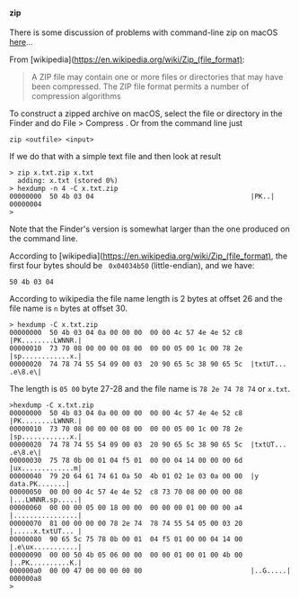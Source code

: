 #### zip

There is some discussion of problems with command-line zip on macOS [here](http://hints.macworld.com/article.php?story=20061128120143184)...

From [wikipedia](https://en.wikipedia.org/wiki/Zip_(file_format):


> A ZIP file may contain one or more files or directories that may have been compressed. The ZIP file format permits a number of compression algorithms

To construct a zipped archive on macOS, select the file or directory in the Finder and do File > Compress <target>.  Or from the command line just

```
zip <outfile> <input>
```

If we do that with a simple text file and then look at result

```
> zip x.txt.zip x.txt
  adding: x.txt (stored 0%)
> hexdump -n 4 -C x.txt.zip
00000000  50 4b 03 04                                       |PK..|
00000004
>
```

Note that the Finder's version is somewhat larger than the one produced on the command line.

According to [wikipedia](https://en.wikipedia.org/wiki/Zip_(file_format), the first four bytes should be `` 0x04034b50`` (little-endian), and we have:

```
50 4b 03 04
```

According to wikipedia the file name length is 2 bytes at offset 26 and the file name is ``n`` bytes at offset 30.

```
> hexdump -C x.txt.zip
00000000  50 4b 03 04 0a 00 00 00  00 00 4c 57 4e 4e 52 c8  |PK........LWNNR.|
00000010  73 70 08 00 00 00 08 00  00 00 05 00 1c 00 78 2e  |sp............x.|
00000020  74 78 74 55 54 09 00 03  20 90 65 5c 38 90 65 5c  |txtUT... .e\8.e\|
```

The length is ``05 00`` byte 27-28 and the file name is ``78 2e 74 78 74`` or ``x.txt``.

```
>hexdump -C x.txt.zip
00000000  50 4b 03 04 0a 00 00 00  00 00 4c 57 4e 4e 52 c8  |PK........LWNNR.|
00000010  73 70 08 00 00 00 08 00  00 00 05 00 1c 00 78 2e  |sp............x.|
00000020  74 78 74 55 54 09 00 03  20 90 65 5c 38 90 65 5c  |txtUT... .e\8.e\|
00000030  75 78 0b 00 01 04 f5 01  00 00 04 14 00 00 00 6d  |ux.............m|
00000040  79 20 64 61 74 61 0a 50  4b 01 02 1e 03 0a 00 00  |y data.PK.......|
00000050  00 00 00 4c 57 4e 4e 52  c8 73 70 08 00 00 00 08  |...LWNNR.sp.....|
00000060  00 00 00 05 00 18 00 00  00 00 00 01 00 00 00 a4  |................|
00000070  81 00 00 00 00 78 2e 74  78 74 55 54 05 00 03 20  |.....x.txtUT... |
00000080  90 65 5c 75 78 0b 00 01  04 f5 01 00 00 04 14 00  |.e\ux...........|
00000090  00 00 50 4b 05 06 00 00  00 00 01 00 01 00 4b 00  |..PK..........K.|
000000a0  00 00 47 00 00 00 00 00                           |..G.....|
000000a8
>
```

